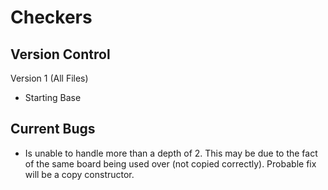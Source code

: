 Checkers
========
Version Control
-----
Version 1 (All Files)
- Starting Base

Current Bugs
-----
- Is unable to handle more than a depth of 2. This may be due to the fact of the same board being used over (not copied correctly). Probable fix will be a copy constructor.
